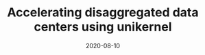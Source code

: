 ---
layout: "publication"
title: "Accelerating disaggregated data centers using unikernel"
date: 2020-08-10
copyright: "© Wonsup Yoon, Jinyoung Oh, Sue Moon, and Youngjin Kwon 2020. This is the author's version of the work. It is posted here for your personal use. Not for redistribution. The definitive Version of Record was published in Proceedings of the ACM SIGCOMM 2020 Conference Posters and Demos (SIGCOMM '20 Posters and Demos), [https://dl.acm.org/doi/pdf/10.1145/3405837.3411397](https://dl.acm.org/doi/pdf/10.1145/3405837.3411397)."
where: "Proceedings of the ACM SIGCOMM 2020 Conference Posters and Demos (SIGCOMM '20 Posters and Demos)"
pdf: "/publication/dilos-sigcommposter20.pdf"
tags:
    - publication
---
